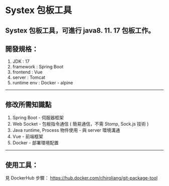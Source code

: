 Systex 包板工具
===

Systex 包板工具，可進行 java8. 11. 17 包板工作。
---

## 開發規格：

1. JDK : 17
2. framework : Spring Boot
3. frontend : Vue
4. server : Tomcat
5. runtime env : Docker - alpine

---

## 修改所需知識點

1. Spring Boot - 伺服器框架
2. Web Socket - 包板指令通信 ( 簡易通信，不需 Stomp, Sock.js 技術 )
3. Java runtime, Process 物件使用 - 與 server 環境溝通
4. Vue - 前端框架
5. Docker - 部署環境配置

---

## 使用工具：

見 DockerHub 步驟：
https://hub.docker.com/r/hiroliang/git-package-tool
